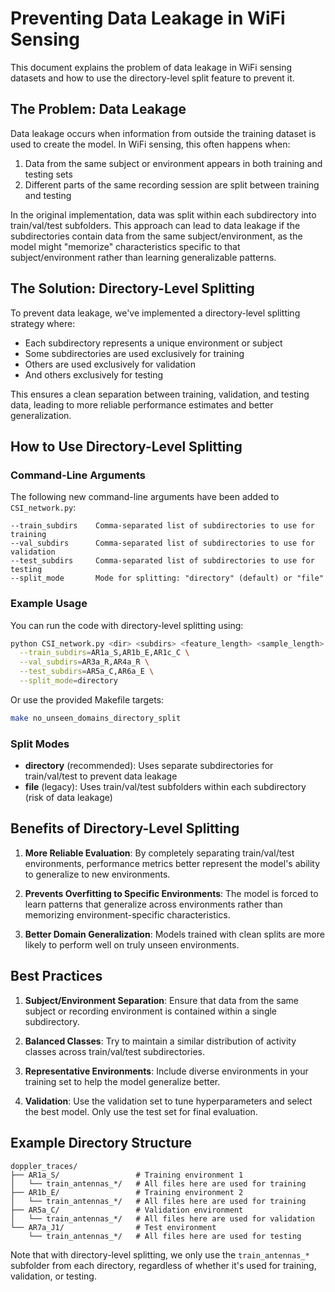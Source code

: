 # Preventing Data Leakage in WiFi Sensing

This document explains the problem of data leakage in WiFi sensing datasets and how to use the directory-level split feature to prevent it.

## The Problem: Data Leakage

Data leakage occurs when information from outside the training dataset is used to create the model. In WiFi sensing, this often happens when:

1. Data from the same subject or environment appears in both training and testing sets
2. Different parts of the same recording session are split between training and testing

In the original implementation, data was split within each subdirectory into train/val/test subfolders. This approach can lead to data leakage if the subdirectories contain data from the same subject/environment, as the model might "memorize" characteristics specific to that subject/environment rather than learning generalizable patterns.

## The Solution: Directory-Level Splitting

To prevent data leakage, we've implemented a directory-level splitting strategy where:

- Each subdirectory represents a unique environment or subject
- Some subdirectories are used exclusively for training
- Others are used exclusively for validation
- And others exclusively for testing

This ensures a clean separation between training, validation, and testing data, leading to more reliable performance estimates and better generalization.

## How to Use Directory-Level Splitting

### Command-Line Arguments

The following new command-line arguments have been added to `CSI_network.py`:

```
--train_subdirs    Comma-separated list of subdirectories to use for training
--val_subdirs      Comma-separated list of subdirectories to use for validation
--test_subdirs     Comma-separated list of subdirectories to use for testing
--split_mode       Mode for splitting: "directory" (default) or "file"
```

### Example Usage

You can run the code with directory-level splitting using:

```bash
python CSI_network.py <dir> <subdirs> <feature_length> <sample_length> <channels> <batch_size> <num_tot> <name_base> <activities> \
  --train_subdirs=AR1a_S,AR1b_E,AR1c_C \
  --val_subdirs=AR3a_R,AR4a_R \
  --test_subdirs=AR5a_C,AR6a_E \
  --split_mode=directory
```

Or use the provided Makefile targets:

```bash
make no_unseen_domains_directory_split
```

### Split Modes

- **directory** (recommended): Uses separate subdirectories for train/val/test to prevent data leakage
- **file** (legacy): Uses train/val/test subfolders within each subdirectory (risk of data leakage)

## Benefits of Directory-Level Splitting

1. **More Reliable Evaluation**: By completely separating train/val/test environments, performance metrics better represent the model's ability to generalize to new environments.

2. **Prevents Overfitting to Specific Environments**: The model is forced to learn patterns that generalize across environments rather than memorizing environment-specific characteristics.

3. **Better Domain Generalization**: Models trained with clean splits are more likely to perform well on truly unseen environments.

## Best Practices

1. **Subject/Environment Separation**: Ensure that data from the same subject or recording environment is contained within a single subdirectory.

2. **Balanced Classes**: Try to maintain a similar distribution of activity classes across train/val/test subdirectories.

3. **Representative Environments**: Include diverse environments in your training set to help the model generalize better.

4. **Validation**: Use the validation set to tune hyperparameters and select the best model. Only use the test set for final evaluation.

## Example Directory Structure

```
doppler_traces/
├── AR1a_S/                 # Training environment 1
│   └── train_antennas_*/   # All files here are used for training
├── AR1b_E/                 # Training environment 2
│   └── train_antennas_*/   # All files here are used for training
├── AR5a_C/                 # Validation environment
│   └── train_antennas_*/   # All files here are used for validation
└── AR7a_J1/                # Test environment
    └── train_antennas_*/   # All files here are used for testing
```

Note that with directory-level splitting, we only use the `train_antennas_*` subfolder from each directory, regardless of whether it's used for training, validation, or testing. 